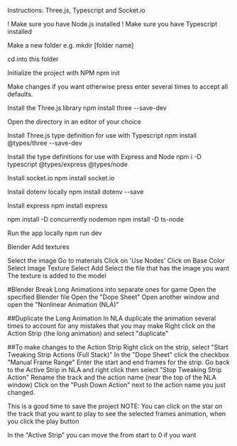 Instructions:
Three.js, Typescript and Socket.io

! Make sure you have Node.js installed
! Make sure you have Typescript installed

Make a new folder e.g. 
mkdir [folder name]

cd into this folder

Initialize the project with NPM
npm init

Make changes if you want otherwise press enter several times to accept all defaults.

Install the Three.js library
npm install three --save-dev

Open the directory in an editor of your choice

Install Three.js type definition for use with Typescript
npm install @types/three --save-dev

Install the type definitions for use with Express and Node
npm i -D typescript @types/express @types/node

Install socket.io
npm install socket.io

Install dotenv locally
npm install dotenv --save

Install express
npm install express

npm install -D concurrently nodemon
npm install -D ts-node

Run the app locally
npm run dev


Blender Add textures

Select the image
Go to materials
Click on 'Use Nodes'
Click on Base Color
Select Image Texture
Select Add
Select the file that has the image you want
The texture is added to the model

#Blender Break Long Animations into separate ones for game
Open the specified Blender file
Open the "Dope Sheet"
Open another window and open the "Nonlinear Animation (NLA)"

##Duplicate the Long Animation
In NLA duplicate the animation several times to account for any mistakes that you may make
Right click on the Action Strip (the long animation) and select "duplicate"

##To make changes to the Action Strip
Right click on the strip, select "Start Tweaking Strip Actions (Full Stack)"
In the "Dope Sheet" click the checkbox "Manual Frame Range"
Enter the start and end frames for the strip.
Go back to the Active Strip in NLA and right click then select "Stop Tweaking Strip Action"
Rename the track and the action name (near the top of the NLA window)
Click on the "Push Down Action" next to the action name you just changed.

This is a good time to save the project 
NOTE: You can click on the star on the track that you want to play to see the selected frames animation, when you click the play button

In the "Active Strip" you can move the from start to 0 if you want

